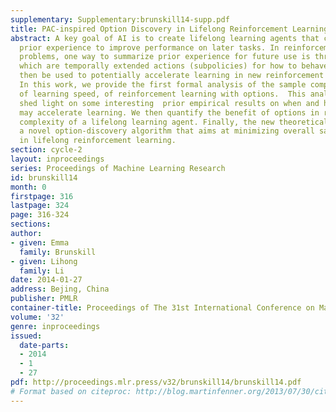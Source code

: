 ```yaml
---
supplementary: Supplementary:brunskill14-supp.pdf
title: PAC-inspired Option Discovery in Lifelong Reinforcement Learning
abstract: A key goal of AI is to create lifelong learning agents that can leverage
  prior experience to improve performance on later tasks. In reinforcement-learning
  problems, one way to summarize prior experience for future use is through options,
  which are temporally extended actions (subpolicies) for how to behave. Options can
  then be used to potentially accelerate learning in new reinforcement learning tasks.
  In this work, we provide the first formal analysis of the sample complexity, a measure
  of learning speed, of reinforcement learning with options.  This analysis helps
  shed light on some interesting  prior empirical results on when and how options
  may accelerate learning. We then quantify the benefit of options in reducing sample
  complexity of a lifelong learning agent. Finally, the new theoretical insights inspire
  a novel option-discovery algorithm that aims at minimizing overall sample complexity
  in lifelong reinforcement learning.
section: cycle-2
layout: inproceedings
series: Proceedings of Machine Learning Research
id: brunskill14
month: 0
firstpage: 316
lastpage: 324
page: 316-324
sections: 
author:
- given: Emma
  family: Brunskill
- given: Lihong
  family: Li
date: 2014-01-27
address: Bejing, China
publisher: PMLR
container-title: Proceedings of The 31st International Conference on Machine Learning
volume: '32'
genre: inproceedings
issued:
  date-parts:
  - 2014
  - 1
  - 27
pdf: http://proceedings.mlr.press/v32/brunskill14/brunskill14.pdf
# Format based on citeproc: http://blog.martinfenner.org/2013/07/30/citeproc-yaml-for-bibliographies/
---
```

